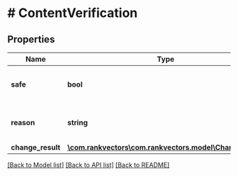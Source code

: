 # # ContentVerification

## Properties

Name | Type | Description | Notes
------------ | ------------- | ------------- | -------------
**safe** | **bool** | Whether it&#39;s safe to implement the link |
**reason** | **string** | Reason for the verification result |
**change_result** | [**\com.rankvectors\com.rankvectors.model\ChangeResult**](ChangeResult.md) |  | [optional]

[[Back to Model list]](../../README.md#models) [[Back to API list]](../../README.md#endpoints) [[Back to README]](../../README.md)
